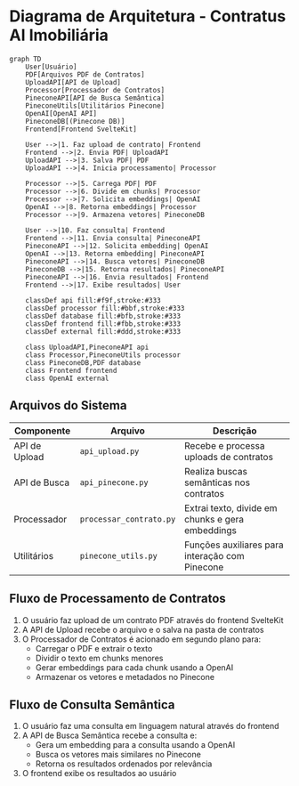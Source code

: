 # Diagrama de Arquitetura - Contratus AI Imobiliária

```mermaid
graph TD
    User[Usuário]
    PDF[Arquivos PDF de Contratos]
    UploadAPI[API de Upload]
    Processor[Processador de Contratos]
    PineconeAPI[API de Busca Semântica]
    PineconeUtils[Utilitários Pinecone]
    OpenAI[OpenAI API]
    PineconeDB[(Pinecone DB)]
    Frontend[Frontend SvelteKit]
    
    User -->|1. Faz upload de contrato| Frontend
    Frontend -->|2. Envia PDF| UploadAPI
    UploadAPI -->|3. Salva PDF| PDF
    UploadAPI -->|4. Inicia processamento| Processor
    
    Processor -->|5. Carrega PDF| PDF
    Processor -->|6. Divide em chunks| Processor
    Processor -->|7. Solicita embeddings| OpenAI
    OpenAI -->|8. Retorna embeddings| Processor
    Processor -->|9. Armazena vetores| PineconeDB
    
    User -->|10. Faz consulta| Frontend
    Frontend -->|11. Envia consulta| PineconeAPI
    PineconeAPI -->|12. Solicita embedding| OpenAI
    OpenAI -->|13. Retorna embedding| PineconeAPI
    PineconeAPI -->|14. Busca vetores| PineconeDB
    PineconeDB -->|15. Retorna resultados| PineconeAPI
    PineconeAPI -->|16. Envia resultados| Frontend
    Frontend -->|17. Exibe resultados| User
    
    classDef api fill:#f9f,stroke:#333
    classDef processor fill:#bbf,stroke:#333
    classDef database fill:#bfb,stroke:#333
    classDef frontend fill:#fbb,stroke:#333
    classDef external fill:#ddd,stroke:#333
    
    class UploadAPI,PineconeAPI api
    class Processor,PineconeUtils processor
    class PineconeDB,PDF database
    class Frontend frontend
    class OpenAI external
```

## Arquivos do Sistema

| Componente | Arquivo | Descrição |
|-----------|---------|------------|
| API de Upload | `api_upload.py` | Recebe e processa uploads de contratos |
| API de Busca | `api_pinecone.py` | Realiza buscas semânticas nos contratos |
| Processador | `processar_contrato.py` | Extrai texto, divide em chunks e gera embeddings |
| Utilitários | `pinecone_utils.py` | Funções auxiliares para interação com Pinecone |

## Fluxo de Processamento de Contratos

1. O usuário faz upload de um contrato PDF através do frontend SvelteKit
2. A API de Upload recebe o arquivo e o salva na pasta de contratos
3. O Processador de Contratos é acionado em segundo plano para:
   - Carregar o PDF e extrair o texto
   - Dividir o texto em chunks menores
   - Gerar embeddings para cada chunk usando a OpenAI
   - Armazenar os vetores e metadados no Pinecone

## Fluxo de Consulta Semântica

1. O usuário faz uma consulta em linguagem natural através do frontend
2. A API de Busca Semântica recebe a consulta e:
   - Gera um embedding para a consulta usando a OpenAI
   - Busca os vetores mais similares no Pinecone
   - Retorna os resultados ordenados por relevância
3. O frontend exibe os resultados ao usuário
